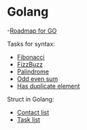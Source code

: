 # Golang

-[Roadmap for GO](roadmap.md)

Tasks for syntax:
- [Fibonacci](https://github.com/ahmymas/Golang/blob/main/fibonacci.go)
- [FizzBuzz](https://github.com/ahmymas/Golang/blob/main/Fizzbuzz.go)
- [Palindrome](https://github.com/ahmymas/Golang/blob/main/Palindrome)
- [Odd even sum](https://github.com/ahmymas/Golang/blob/main/Oddevennum.go)
- [Has duplicate element](https://github.com/ahmymas/Golang/blob/main/DupElemArray)

Struct in Golang:
- [Contact list](https://github.com/ahmymas/Golang/blob/main/structingolang/contactlist.go)
- [Task list](https://github.com/ahmymas/Golang/blob/main/structingolang/tasklist.go)



